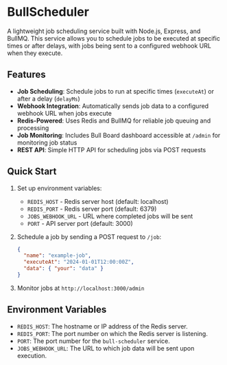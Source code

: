 # BullScheduler

A lightweight job scheduling service built with Node.js, Express, and BullMQ. This service allows you to schedule jobs to be executed at specific times or after delays, with jobs being sent to a configured webhook URL when they execute.

## Features

- **Job Scheduling**: Schedule jobs to run at specific times (`executeAt`) or after a delay (`delayMs`)
- **Webhook Integration**: Automatically sends job data to a configured webhook URL when jobs execute
- **Redis-Powered**: Uses Redis and BullMQ for reliable job queuing and processing
- **Job Monitoring**: Includes Bull Board dashboard accessible at `/admin` for monitoring job status
- **REST API**: Simple HTTP API for scheduling jobs via POST requests

## Quick Start

1. Set up environment variables:

   - `REDIS_HOST` - Redis server host (default: localhost)
   - `REDIS_PORT` - Redis server port (default: 6379)
   - `JOBS_WEBHOOK_URL` - URL where completed jobs will be sent
   - `PORT` - API server port (default: 3000)

2. Schedule a job by sending a POST request to `/job`:

   ```json
   {
     "name": "example-job",
     "executeAt": "2024-01-01T12:00:00Z",
     "data": { "your": "data" }
   }
   ```

3. Monitor jobs at `http://localhost:3000/admin`

## Environment Variables

- `REDIS_HOST`: The hostname or IP address of the Redis server.
- `REDIS_PORT`: The port number on which the Redis server is listening.
- `PORT`: The port number for the `bull-scheduler` service.
- `JOBS_WEBHOOK_URL`: The URL to which job data will be sent upon execution.
